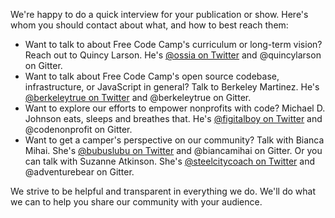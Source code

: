 We're happy to do a quick interview for your publication or show. Here's whom you should contact about what, and how to best reach them:

- Want to talk to about Free Code Camp's curriculum or long-term vision? Reach out to Quincy Larson. He's [@ossia on Twitter](https://twitter.com/ossia)</a> and @quincylarson on Gitter.
- Want to talk about Free Code Camp's open source codebase, infrastructure, or JavaScript in general? Talk to Berkeley Martinez. He's [@berkeleytrue on Twitter](https://twitter.com/berkeleytrue) and @berkeleytrue on Gitter.
- Want to explore our efforts to empower nonprofits with code? Michael D. Johnson eats, sleeps and breathes that. He's [@figitalboy on Twitter](https://twitter.com/figitalboy) and @codenonprofit on Gitter.
- Want to get a camper's perspective on our community? Talk with Bianca Mihai. She's [@bubuslubu on Twitter](https://twitter.com/bubuslubu) and @biancamihai on Gitter. Or you can talk with Suzanne Atkinson. She's [@steelcitycoach on Twitter](https://twitter.com/SteelCityCoach) and @adventurebear on Gitter.

We strive to be helpful and transparent in everything we do. We'll do what we can to help you share our community with your audience.
